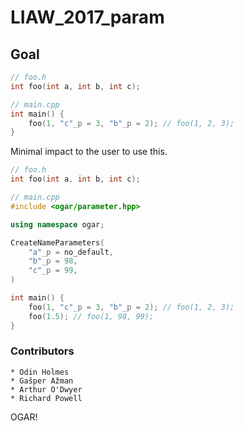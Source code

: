 # LIAW_2017_param

## Goal



``` c++
// foo.h
int foo(int a, int b, int c);

// main.cpp
int main() {
	foo(1, "c"_p = 3, "b"_p = 2); // foo(1, 2, 3);
}
```

Minimal impact to the user to use this.

``` c++
// foo.h
int foo(int a, int b, int c);

// main.cpp
#include <ogar/parameter.hpp>

using namespace ogar;

CreateNameParameters(
    "a"_p = no_default,
    "b"_p = 98,
    "c"_p = 99,
)

int main() {
	foo(1, "c"_p = 3, "b"_p = 2); // foo(1, 2, 3);
	foo(1.5); // foo(1, 98, 99);
}
```



### Contributors

	* Odin Holmes
	* Gašper Ažman
	* Arthur O'Dwyer
	* Richard Powell

OGAR!

